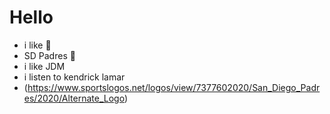 # Hello 
- i like 👀
- SD Padres 💖
- i like JDM
- i listen to kendrick lamar 
- (https://www.sportslogos.net/logos/view/7377602020/San_Diego_Padres/2020/Alternate_Logo)
